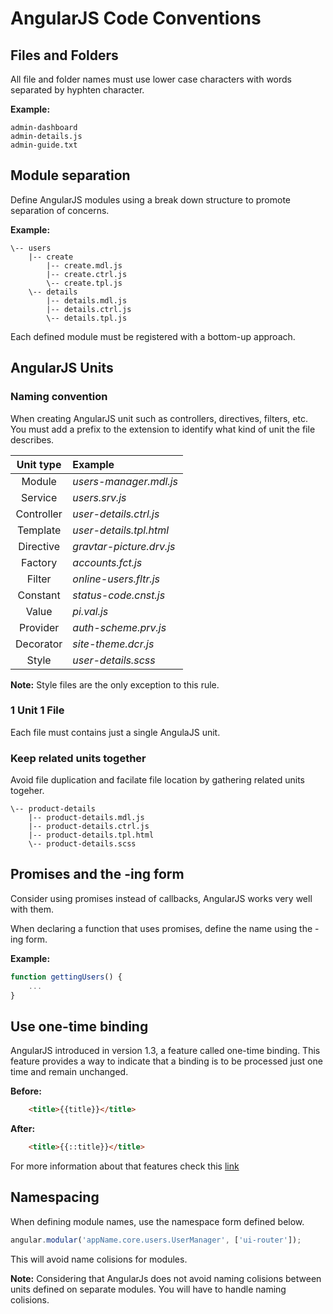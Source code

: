 # AngularJS Code Conventions

## Files and Folders

All file and folder names must use lower case characters with words separated by hyphten character.

**Example:**
```
admin-dashboard
admin-details.js
admin-guide.txt
```

## Module separation

Define AngularJS modules using a break down structure to promote separation of concerns.

**Example:**
```shell
\--	users
	|-- create
		|-- create.mdl.js
		|-- create.ctrl.js
		\-- create.tpl.js
	\-- details
		|-- details.mdl.js
		|-- details.ctrl.js
		\-- details.tpl.js
```

Each defined module must be registered with a bottom-up approach.

## AngularJS Units

### Naming convention

When creating AngularJS unit such as controllers, directives, filters, etc. You must add a prefix to the extension to identify what kind of unit the file describes.

| Unit type  | Example					|
|:----------:|:-------------------------|
| Module     | *users-manager.mdl.js*   |
| Service    | *users.srv.js* 			|
| Controller | *user-details.ctrl.js*   |
| Template   | *user-details.tpl.html*  |
| Directive  | *gravtar-picture.drv.js* |
| Factory    | *accounts.fct.js*      	|
| Filter     | *online-users.fltr.js*   |
| Constant   | *status-code.cnst.js*    |
| Value      | *pi.val.js*      		|
| Provider   | *auth-scheme.prv.js*     |
| Decorator  | *site-theme.dcr.js*      |
| Style  	 | *user-details.scss*      |

**Note:** Style files are the only exception to this rule.

### 1 Unit 1 File

Each file must contains just a single AngulaJS unit.

### Keep related units together

Avoid file duplication and facilate file location by gathering related units togeher.

```shell
\--	product-details
 	|-- product-details.mdl.js
 	|-- product-details.ctrl.js
 	|-- product-details.tpl.html
 	\-- product-details.scss
```


## Promises and the -ing form

Consider using promises instead of callbacks, AngularJS works very well with them.

When declaring a function that uses promises, define the name using the -ing form.

**Example:**

```javascript
function gettingUsers() {
	...
}
```



## Use one-time binding

AngularJS introduced in version 1.3, a feature called one-time binding. This feature provides a way to indicate that a binding is to be processed just one time and remain unchanged.

**Before:**
```html
	<title>{{title}}</title>
```

**After:**
```html
	<title>{{::title}}</title>
```

For more information about that features check this [link](http://blog.thoughtram.io/angularjs/2014/10/14/exploring-angular-1.3-one-time-bindings.html)

## Namespacing

When defining module names, use the namespace form defined below.

```javascript
angular.modular('appName.core.users.UserManager', ['ui-router']);
```

This will avoid name colisions for modules.

**Note:** Considering that AngularJs does not avoid naming colisions between units defined on separate modules. You will have to handle naming colisions.

